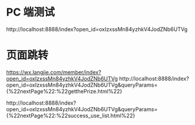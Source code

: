 # PC 端测试
http://localhost:8888/index?open_id=oxIzxssMn84yzhkV4JodZNb6UTVg

# 页面跳转
https://wx.langjie.com/member/index?open_id=oxIzxssMn84yzhkV4JodZNb6UTVg
http://localhost:8888/index?open_id=oxIzxssMn84yzhkV4JodZNb6UTVg&queryParams={%22nextPage%22:%22getthePrize.html%22}

http://localhost:8888/index?open_id=oxIzxssMn84yzhkV4JodZNb6UTVg&queryParams={%22nextPage%22:%22success_use_list.html%22}


